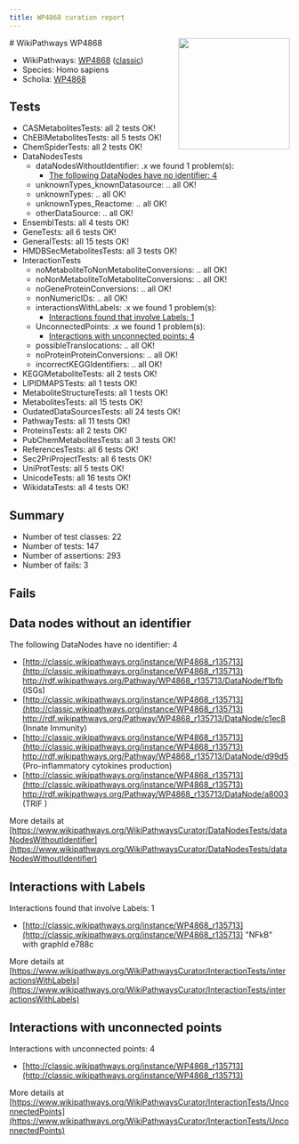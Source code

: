 ```yaml
---
title: WP4868 curation report
---
```


<img style="float: right; width: 200px" src="https://upload.wikimedia.org/wikipedia/commons/thumb/8/83/Wplogo_with_text_500.png/640px-Wplogo_with_text_500.png" />
# WikiPathways WP4868

* WikiPathways: [WP4868](https://wikipathways.org/pathways/WP4868) ([classic](https://classic.wikipathways.org/instance/WP4868))
* Species: Homo sapiens
* Scholia: [WP4868](https://scholia.toolforge.org/wikipathways/WP4868)
## Tests
* CASMetabolitesTests: all 2 tests OK!
* ChEBIMetabolitesTests: all 5 tests OK!
* ChemSpiderTests: all 2 tests OK!
* DataNodesTests
    * dataNodesWithoutIdentifier: .x we found 1 problem(s):
        * [The following DataNodes have no identifier: 4](#d2d32fa3)
    * unknownTypes_knownDatasource: .. all OK!
    * unknownTypes: .. all OK!
    * unknownTypes_Reactome: .. all OK!
    * otherDataSource: .. all OK!
* EnsemblTests: all 4 tests OK!
* GeneTests: all 6 tests OK!
* GeneralTests: all 15 tests OK!
* HMDBSecMetabolitesTests: all 3 tests OK!
* InteractionTests
    * noMetaboliteToNonMetaboliteConversions: .. all OK!
    * noNonMetaboliteToMetaboliteConversions: .. all OK!
    * noGeneProteinConversions: .. all OK!
    * nonNumericIDs: .. all OK!
    * interactionsWithLabels: .x we found 1 problem(s):
        * [Interactions found that involve Labels: 1](#630d2678)
    * UnconnectedPoints: .x we found 1 problem(s):
        * [Interactions with unconnected points: 4](#35a61adc)
    * possibleTranslocations: .. all OK!
    * noProteinProteinConversions: .. all OK!
    * incorrectKEGGIdentifiers: .. all OK!
* KEGGMetaboliteTests: all 2 tests OK!
* LIPIDMAPSTests: all 1 tests OK!
* MetaboliteStructureTests: all 1 tests OK!
* MetabolitesTests: all 15 tests OK!
* OudatedDataSourcesTests: all 24 tests OK!
* PathwayTests: all 11 tests OK!
* ProteinsTests: all 2 tests OK!
* PubChemMetabolitesTests: all 3 tests OK!
* ReferencesTests: all 6 tests OK!
* Sec2PriProjectTests: all 6 tests OK!
* UniProtTests: all 5 tests OK!
* UnicodeTests: all 16 tests OK!
* WikidataTests: all 4 tests OK!


## Summary

* Number of test classes: 22
* Number of tests: 147
* Number of assertions: 293
* Number of fails: 3

## Fails

<a name="d2d32fa3" />

## Data nodes without an identifier

The following DataNodes have no identifier: 4

* [http://classic.wikipathways.org/instance/WP4868_r135713](http://classic.wikipathways.org/instance/WP4868_r135713) http://rdf.wikipathways.org/Pathway/WP4868_r135713/DataNode/f1bfb (ISGs)
* [http://classic.wikipathways.org/instance/WP4868_r135713](http://classic.wikipathways.org/instance/WP4868_r135713) http://rdf.wikipathways.org/Pathway/WP4868_r135713/DataNode/c1ec8 (Innate Immunity)
* [http://classic.wikipathways.org/instance/WP4868_r135713](http://classic.wikipathways.org/instance/WP4868_r135713) http://rdf.wikipathways.org/Pathway/WP4868_r135713/DataNode/d99d5 (Pro-inflammatory 
cytokines production)
* [http://classic.wikipathways.org/instance/WP4868_r135713](http://classic.wikipathways.org/instance/WP4868_r135713) http://rdf.wikipathways.org/Pathway/WP4868_r135713/DataNode/a8003 (TRIF
)


More details at [https://www.wikipathways.org/WikiPathwaysCurator/DataNodesTests/dataNodesWithoutIdentifier](https://www.wikipathways.org/WikiPathwaysCurator/DataNodesTests/dataNodesWithoutIdentifier)

<a name="630d2678" />

## Interactions with Labels

Interactions found that involve Labels: 1

* [http://classic.wikipathways.org/instance/WP4868_r135713](http://classic.wikipathways.org/instance/WP4868_r135713) "NFkB" with graphId e788c


More details at [https://www.wikipathways.org/WikiPathwaysCurator/InteractionTests/interactionsWithLabels](https://www.wikipathways.org/WikiPathwaysCurator/InteractionTests/interactionsWithLabels)

<a name="35a61adc" />

## Interactions with unconnected points

Interactions with unconnected points: 4

* [http://classic.wikipathways.org/instance/WP4868_r135713](http://classic.wikipathways.org/instance/WP4868_r135713)


More details at [https://www.wikipathways.org/WikiPathwaysCurator/InteractionTests/UnconnectedPoints](https://www.wikipathways.org/WikiPathwaysCurator/InteractionTests/UnconnectedPoints)

